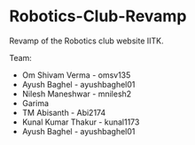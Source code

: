 # Robotics-Club-Revamp
Revamp of the Robotics club website IITK.

Team:
- Om Shivam Verma - omsv135
- Ayush Baghel - ayushbaghel01
- Nilesh Maneshwar - mnilesh2
- Garima
- TM Abisanth - Abi2174
- Kunal Kumar Thakur - kunal1173
- Ayush Baghel - ayushbaghel01
